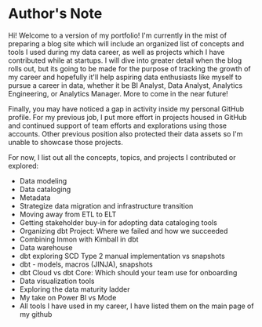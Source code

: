 # Author's Note

Hi! Welcome to a version of my portfolio! I'm currently in the mist of preparing a blog site which will include an organized list of concepts and tools I used during my data career, as well as projects which I have contributed while at startups. I will dive into greater detail when the blog rolls out, but its going to be made for the purpose of tracking the growth of my career and hopefully it'll help aspiring data enthusiasts like myself to pursue a career in data, whether it be BI Analyst, Data Analyst, Analytics Engineering, or Analytics Manager. More to come in the near future!

Finally, you may have noticed a gap in activity inside my personal GitHub profile. For my previous job, I put more effort in projects housed in GitHub and continued support of team efforts and explorations using those accounts. Other previous position also protected their data assets so I'm unable to showcase those projects.

For now, I list out all the concepts, topics, and projects I contributed or explored:

- Data modeling 
- Data cataloging
- Metadata
- Strategize data migration and infrastructure transition
- Moving away from ETL to ELT
- Getting stakeholder buy-in for adopting data cataloging tools
- Organizing dbt Project: Where we failed and how we succeeded
- Combining Inmon with Kimball in dbt
- Data warehouse
- dbt exploring SCD Type 2 manual implementation vs snapshots
- dbt - models, macros (JINJA), snapshots
- dbt Cloud vs dbt Core: Which should your team use for onboarding
- Data visualization tools
- Exploring the data maturity ladder
- My take on Power BI vs Mode
- All tools I have used in my career, I have listed them on the main page of my github
